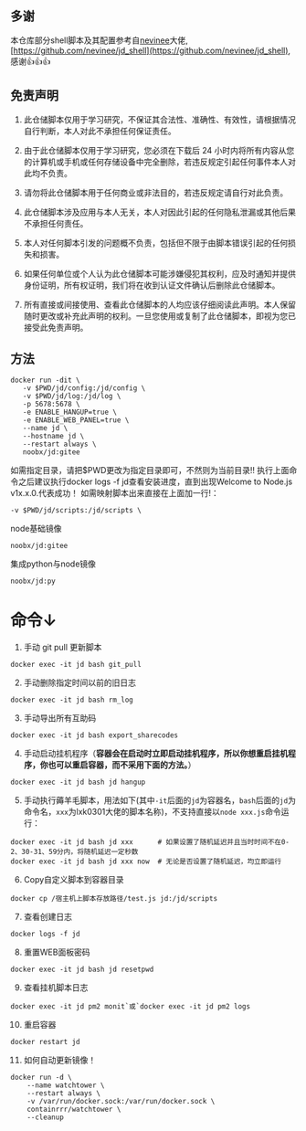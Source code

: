 ## 多谢

本仓库部分shell脚本及其配置参考自[nevinee](https://github.com/nevinee)大佬, [https://github.com/nevinee/jd_shell](https://github.com/nevinee/jd_shell), 感谢👍👍👍

## 免责声明

1. 此仓储脚本仅用于学习研究，不保证其合法性、准确性、有效性，请根据情况自行判断，本人对此不承担任何保证责任。

2. 由于此仓储脚本仅用于学习研究，您必须在下载后 24 小时内将所有内容从您的计算机或手机或任何存储设备中完全删除，若违反规定引起任何事件本人对此均不负责。

3. 请勿将此仓储脚本用于任何商业或非法目的，若违反规定请自行对此负责。

4. 此仓储脚本涉及应用与本人无关，本人对因此引起的任何隐私泄漏或其他后果不承担任何责任。

5. 本人对任何脚本引发的问题概不负责，包括但不限于由脚本错误引起的任何损失和损害。

6. 如果任何单位或个人认为此仓储脚本可能涉嫌侵犯其权利，应及时通知并提供身份证明，所有权证明，我们将在收到认证文件确认后删除此仓储脚本。

7. 所有直接或间接使用、查看此仓储脚本的人均应该仔细阅读此声明。本人保留随时更改或补充此声明的权利。一旦您使用或复制了此仓储脚本，即视为您已接受此免责声明。

## 方法
 ```
 docker run -dit \
	-v $PWD/jd/config:/jd/config \
	-v $PWD/jd/log:/jd/log \
	-p 5678:5678 \
	-e ENABLE_HANGUP=true \
	-e ENABLE_WEB_PANEL=true \
	--name jd \
	--hostname jd \
	--restart always \
	noobx/jd:gitee
```
如需指定目录，请把$PWD更改为指定目录即可，不然则为当前目录!!
执行上面命令之后建议执行docker logs -f jd查看安装进度，直到出现Welcome to Node.js v1x.x.0.代表成功！
如需映射脚本出来直接在上面加一行!：
```
-v $PWD/jd/scripts:/jd/scripts \
```

node基础镜像
```
noobx/jd:gitee
```
集成python与node镜像
```
noobx/jd:py
```
# 命令↓
1. 手动 git pull 更新脚本
```shell
docker exec -it jd bash git_pull
```
2. 手动删除指定时间以前的旧日志
```shell
docker exec -it jd bash rm_log
 ```
3. 手动导出所有互助码
```shell
docker exec -it jd bash export_sharecodes
```
4. 手动启动挂机程序（**容器会在启动时立即启动挂机程序，所以你想重启挂机程序，你也可以重启容器，而不采用下面的方法。**）
```shell
docker exec -it jd bash jd hangup
```
5. 手动执行薅羊毛脚本，用法如下(其中`-it`后面的`jd`为容器名，`bash`后面的`jd`为命令名，`xxx`为lxk0301大佬的脚本名称)，不支持直接以`node xxx.js`命令运行：
```
docker exec -it jd bash jd xxx      # 如果设置了随机延迟并且当时时间不在0-2、30-31、59分内，将随机延迟一定秒数
docker exec -it jd bash jd xxx now  # 无论是否设置了随机延迟，均立即运行
```
6. Copy自定义脚本到容器目录
```shell
docker cp /宿主机上脚本存放路径/test.js jd:/jd/scripts
```
7. 查看创建日志
```shell
docker logs -f jd
```
8. 重置WEB面板密码
```shell
docker exec -it jd bash jd resetpwd
```
9. 查看挂机脚本日志
```shell
docker exec -it jd pm2 monit`或`docker exec -it jd pm2 logs
```
10. 重启容器
```
docker restart jd
```
11. 如何自动更新镜像！
```
docker run -d \
    --name watchtower \
    --restart always \
    -v /var/run/docker.sock:/var/run/docker.sock \
    containrrr/watchtower \
    --cleanup
```
